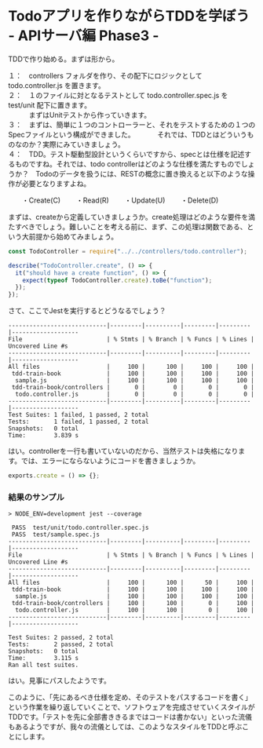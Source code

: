 # Todoアプリを作りながらTDDを学ぼう - APIサーバ編 Phase3 -

TDDで作り始める。まずは形から。

１：　controllers フォルダを作り、その配下にロジックとして todo.controller.js を置きます。  
２：　１のファイルに対となるテストとして todo.controller.spec.js を test/unit 配下に置きます。  
　　　まずはUnitテストから作っていきます。  
３：　まずは、簡単に１つのコントローラーと、それをテストするための１つのSpecファイルという構成ができました。
　　　それでは、TDDとはどういうものなのか？実際にみていきましょう。  
４：　TDD。テスト駆動型設計というくらいですから、specとは仕様を記述するものですね。それでは、todo controllerはどのような仕様を満たすものでしょうか？　Todoのデータを扱うには、RESTの概念に置き換えると以下のような操作が必要となりますよね。  

　　・Create(C)
　　・Read(R)
　　・Update(U)
　　・Delete(D)

まずは、createから定義していきましょうか。create処理はどのような要件を満たすべきでしょう。難しいことを考える前に、まず、この処理は関数である、という大前提から始めてみましょう。  


```javascript
const TodoController = require("../../controllers/todo.controller");

describe("TodoController.create", () => {
  it("should have a create function", () => {
    expect(typeof TodoController.create).toBe("function");
  });
});
```

さて、ここでJestを実行するとどうなるでしょう？

```
----------------------------|---------|----------|---------|---------|-------------------
File                        | % Stmts | % Branch | % Funcs | % Lines | Uncovered Line #s 
----------------------------|---------|----------|---------|---------|-------------------
All files                   |     100 |      100 |     100 |     100 |                   
 tdd-train-book             |     100 |      100 |     100 |     100 |                   
  sample.js                 |     100 |      100 |     100 |     100 |                   
 tdd-train-book/controllers |       0 |        0 |       0 |       0 |                   
  todo.controller.js        |       0 |        0 |       0 |       0 |                   
----------------------------|---------|----------|---------|---------|-------------------
Test Suites: 1 failed, 1 passed, 2 total
Tests:       1 failed, 1 passed, 2 total
Snapshots:   0 total
Time:        3.839 s
```

はい。controllerを一行も書いていないのだから、当然テストは失格になります。では、エラーにならないようにコードを書きましょうか。

```javascript
exports.create = () => {};
```

### 結果のサンプル

```
> NODE_ENV=development jest --coverage

 PASS  test/unit/todo.controller.spec.js
 PASS  test/sample.spec.js
----------------------------|---------|----------|---------|---------|-------------------
File                        | % Stmts | % Branch | % Funcs | % Lines | Uncovered Line #s 
----------------------------|---------|----------|---------|---------|-------------------
All files                   |     100 |      100 |      50 |     100 |                   
 tdd-train-book             |     100 |      100 |     100 |     100 |                   
  sample.js                 |     100 |      100 |     100 |     100 |                   
 tdd-train-book/controllers |     100 |      100 |       0 |     100 |                   
  todo.controller.js        |     100 |      100 |       0 |     100 |                   
----------------------------|---------|----------|---------|---------|-------------------

Test Suites: 2 passed, 2 total
Tests:       2 passed, 2 total
Snapshots:   0 total
Time:        3.115 s
Ran all test suites.
```

はい。見事にパスしたようです。

このように、「先にあるべき仕様を定め、そのテストをパスするコードを書く」という作業を繰り返していくことで、ソフトウェアを完成させていくスタイルがTDDです。「テストを先に全部書ききるまではコードは書かない」といった流儀もあるようですが、我々の流儀としては、このようなスタイルをTDDと呼ぶことにします。